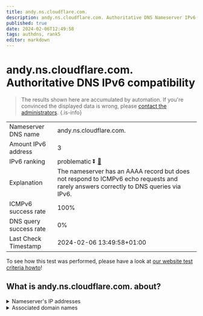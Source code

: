 ```yaml
---
title: andy.ns.cloudflare.com.
description: andy.ns.cloudflare.com. Authoritative DNS Nameserver IPv6 compatibility
published: true
date: 2024-02-06T12:49:58
tags: authdns, rank5
editor: markdown
---
```


# andy.ns.cloudflare.com. Authoritative DNS IPv6 compatibility

> The results shown here are accumulated by automation. If you're convinced the displayed data is wrong, please [contact the administrators](/howto/chat). 
{.is-info}




|   |   |
| - | - |
| Nameserver DNS name | andy.ns.cloudflare.com.
| Amount IPv6 address | 3
| IPv6 ranking | problematic :arrow_double_down: [🔗](/howto/ranking) |
| Explanation | The nameserver has an AAAA record but does not respond to ICMPv6 echo requests and rarely answers correctly to DNS queries via IPv6. |
| ICMPv6 success rate | 100%|
| DNS query success rate | 0% |
| Last Check Timestamp | 2024-02-06 13:49:58+01:00 |

To see how this test was performed, please have a look at [our website test criteria howto](/howto/testcriteria/authdns)!


## What is andy.ns.cloudflare.com. about?




<details>
<summary>Nameserver's IP addresses</summary>

2803:f800:50::6ca2:c165

2a06:98c1:50::ac40:2165

2606:4700:58::adf5:3b65

</details>



<details>
<summary>Associated domain names</summary>

www.ansible.com

</details>
